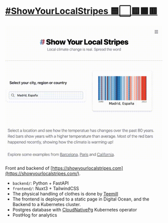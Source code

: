 # [#ShowYourLocalStripes 🟦⬜🟨🟧🟥](http://showyourlocalstripes.com/) 

![showyourlocalstripes gif](preview.gif)

Front and backend of [https://showyourlocalstripes.com](https://showyourlocalstripes.com/).

- `backend/`: Python + FastAPI
- `frontend/`: Nuxt3 + TailwindCSS 
- The physical handling of clothes is done by [Teemill](https://showyourlocalstripes.teemill.com/product/api-XeMwzpqq8rfiRE3lQpm861O0/)
- The frontend is deployed to a static page in Digital Ocean, and the Backend to a Kubernetes cluster.
- Postgres database with [CloudNativePg](https://github.com/cloudnative-pg/cloudnative-pg) Kubernetes operator
- PostHog for analytics
